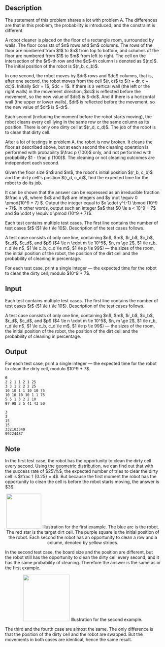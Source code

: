 ## Description

<div><p><span class="tex-font-style-it">The statement of this problem shares a lot with problem A. The differences are that in this problem, the probability is introduced, and the constraint is different.</span></p><p>A robot cleaner is placed on the floor of a rectangle room, surrounded by walls. The floor consists of $n$ rows and $m$ columns. The rows of the floor are numbered from $1$ to $n$ from top to bottom, and columns of the floor are numbered from $1$ to $m$ from left to right. The cell on the intersection of the $r$-th row and the $c$-th column is denoted as $(r,c)$. The initial position of the robot is $(r_b, c_b)$.</p><p>In one second, the robot moves by $dr$ rows and $dc$ columns, that is, after one second, the robot moves from the cell $(r, c)$ to $(r + dr, c + dc)$. Initially $dr = 1$, $dc = 1$. If there is a vertical wall (the left or the right walls) in the movement direction, $dc$ is <span class="tex-font-style-it">reflected</span> before the movement, so the new value of $dc$ is $-dc$. And if there is a horizontal wall (the upper or lower walls), $dr$ is <span class="tex-font-style-it">reflected</span> before the movement, so the new value of $dr$ is $-dr$.</p><p>Each second (including the moment before the robot starts moving), the robot cleans every cell lying in the same row <span class="tex-font-style-bf">or</span> the same column as its position. There is only one dirty cell at $(r_d, c_d)$. The job of the robot is to clean that dirty cell. </p><p>After a lot of testings in problem A, the robot is now broken. It cleans the floor as described above, but at each second the cleaning operation is performed with probability $\frac p {100}$ only, and not performed with probability $1 - \frac p {100}$. The cleaning or not cleaning outcomes are independent each second.</p><p>Given the floor size $n$ and $m$, the robot's initial position $(r_b, c_b)$ and the dirty cell's position $(r_d, c_d)$, find the <span class="tex-font-style-bf">expected time</span> for the robot to do its job.</p><p>It can be shown that the answer can be expressed as an irreducible fraction $\frac x y$, where $x$ and $y$ are integers and $y \not \equiv 0 \pmod{10^9 + 7} $. Output the integer equal to $x \cdot y^{-1} \bmod (10^9 + 7)$. In other words, output such an integer $a$ that $0 \le a &lt; 10^9 + 7$ and $a \cdot y \equiv x \pmod {10^9 + 7}$.</p></div><div class="input-specification"><p>Each test contains multiple test cases. The first line contains the number of test cases $t$ ($1 \le t \le 10$). Description of the test cases follows.</p><p>A test case consists of only one line, containing $n$, $m$, $r_b$, $c_b$, $r_d$, $c_d$, and $p$ ($4 \le n \cdot m \le 10^5$, $n, m \ge 2$, $1 \le r_b, r_d \le n$, $1 \le c_b, c_d \le m$, $1 \le p \le 99$)&nbsp;— the sizes of the room, the initial position of the robot, the position of the dirt cell and the probability of cleaning in percentage.</p></div><div class="output-specification"><p>For each test case, print a single integer — the expected time for the robot to clean the dirty cell, modulo $10^9 + 7$.</p></div>

## Input

<p>Each test contains multiple test cases. The first line contains the number of test cases $t$ ($1 \le t \le 10$). Description of the test cases follows.</p><p>A test case consists of only one line, containing $n$, $m$, $r_b$, $c_b$, $r_d$, $c_d$, and $p$ ($4 \le n \cdot m \le 10^5$, $n, m \ge 2$, $1 \le r_b, r_d \le n$, $1 \le c_b, c_d \le m$, $1 \le p \le 99$)&nbsp;— the sizes of the room, the initial position of the robot, the position of the dirt cell and the probability of cleaning in percentage.</p>

## Output

<p>For each test case, print a single integer — the expected time for the robot to clean the dirty cell, modulo $10^9 + 7$.</p>





```input1
6
2 2 1 1 2 1 25
3 3 1 2 2 2 25
10 10 1 1 10 10 75
10 10 10 10 1 1 75
5 5 1 3 2 2 10
97 98 3 5 41 43 50
```




```output1
3
3
15
15
332103349
99224487
```



## Note

<p>In the first test case, the robot has the opportunity to clean the dirty cell every second. Using the <a href="https://en.wikipedia.org/wiki/Geometric_distribution">geometric distribution</a>, we can find out that with the success rate of $25\%$, the expected number of tries to clear the dirty cell is $\frac 1 {0.25} = 4$. But because the first moment the robot has the opportunity to clean the cell is before the robot starts moving, the answer is $3$.</p><center> <img class="tex-graphics" src="file://qGs2pw1D.png" style="max-width: 100.0%;max-height: 100.0%;" width="113px"> <span class="tex-font-style-it">Illustration for the first example. The blue arc is the robot. The red star is the target dirt cell. The purple square is the initial position of the robot. Each second the robot has an opportunity to clean a row and a column, denoted by yellow stripes.</span> </center><p>In the second test case, the board size and the position are different, but the robot still has the opportunity to clean the dirty cell every second, and it has the same probability of cleaning. Therefore the answer is the same as in the first example.</p><center> <img class="tex-graphics" src="file://KNcm4iQn.png" style="max-width: 100.0%;max-height: 100.0%;" width="151px"> <span class="tex-font-style-it">Illustration for the second example.</span> </center><p>The third and the fourth case are almost the same. The only difference is that the position of the dirty cell and the robot are swapped. But the movements in both cases are identical, hence the same result.</p>
